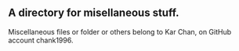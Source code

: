 ## A directory for misellaneous stuff. 
Miscellaneous files or folder or others belong to Kar Chan, on GitHub account chank1996.
